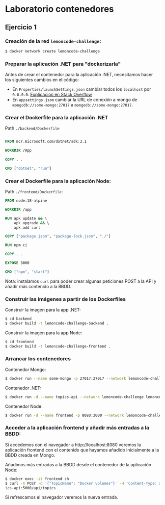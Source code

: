 # Laboratorio contenedores

## Ejercicio 1

### Creación de la red `lemoncode-challenge`:
```sh
$ docker network create lemoncode-challenge
```

### Preparar la aplicación .NET para "dockerizarla"

Antes de crear el contenedor para la aplicación .NET, necesitamos hacer los siguientes cambios en el código:

- En `Properties/launchSettings.json` cambiar todos los `localhost` por `0.0.0.0`. [Explicación en Stack Overflow](https://stackoverflow.com/questions/59657499/unable-to-bind-to-http-localhost5000-on-the-ipv6-loopback-interface-cannot#comment117481867_59662573)
- En `appsettings.json` cambiar la URL de conexión a mongo de `mongodb://some-mongo:27017` a `mongodb://some-mongo:27017`.

### Crear el Dockerfile para la aplicación .NET

Path `./backend/Dockerfile`

```Dockerfile

FROM mcr.microsoft.com/dotnet/sdk:3.1

WORKDIR /App
    
COPY . .

CMD ["dotnet", "run"]
```

### Crear el Dockerfile para la aplicación Node:

Path `./frontend/Dockerfile`:

```Dockerfile
FROM node:18-alpine

WORKDIR /app

RUN apk update && \
    apk upgrade && \ 
    apk add curl

COPY ["package.json", "package-lock.json", "./"]

RUN npm ci

COPY . .

EXPOSE 3000

CMD ["npm", "start"]
```

Nota: instalamos `curl` para poder crear algunas peticiones POST a la API y añadir más contenido a la BBDD.

### Construir las imágenes a partir de los Dockerfiles

Construir la imagen para la app .NET:
```sh
$ cd backend
$ docker build -t lemoncode-challenge-backend .
```

Construir la imagen para la app Node:
```sh
$ cd frontend
$ docker build -t lemoncode-challenge-frontend .
```

### Arrancar los contenedores

Contenedor Mongo:
```sh
$ docker run --name some-mongo -p 27017:27017 --network lemoncode-challenge -v mongo_data:/etc/mongo -d mongo
```

Contenedor .NET:
```sh
$ docker run -d --name topics-api --network lemoncode-challenge lemoncode-challenge-backend
```

Contenedor Node:
```sh
$ docker run -d --name frontend -p 8080:3000 --network lemoncode-challenge -e API_URI=http://topics-api:5000/api/topics lemoncode-challenge-frontend
```

### Acceder a la aplicación frontend y añadir más entradas a la BBDD:

Si accedemos con el navegador a http://localhost:8080 veremos la aplicación frontend con el contenido que hayamos añadido inicialmente a la BBDD creada en Mongo.

Añadimos más entradas a la BBDD desde el contenedor de la aplicación Node:

```sh
$ docker exec -it frontend sh
$ curl -X POST -d '{"TopicName": "Docker volumes"}' -H 'Content-Type: application/json' http://top
ics-api:5000/api/topics
```

Si refrescamos el navegador veremos la nueva entrada.